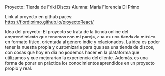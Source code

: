 Proyecto: Tienda de Friki Discos
Alumna: Maria Florencia Di Primo

Link al proyecto en github pages: https://flordiprimo.github.io/proyectoReact/

Idea del proyecto:
El proyecto se trata de la tienda online del emprendimiento que tenemos con mi pareja, que es una tienda de música en formato físico, orientada al género indie y relacionados. La idea es poder tener la nuestra propia y customizarla para que sea una tienda de discos, con cosas que hoy en día no podemos hacer en la plataforma que utilizamos y que mejorarían la experiencia del cliente. Además, es una forma de poner en práctica los conocimientos aprendidos en un proyecto propio y real.

